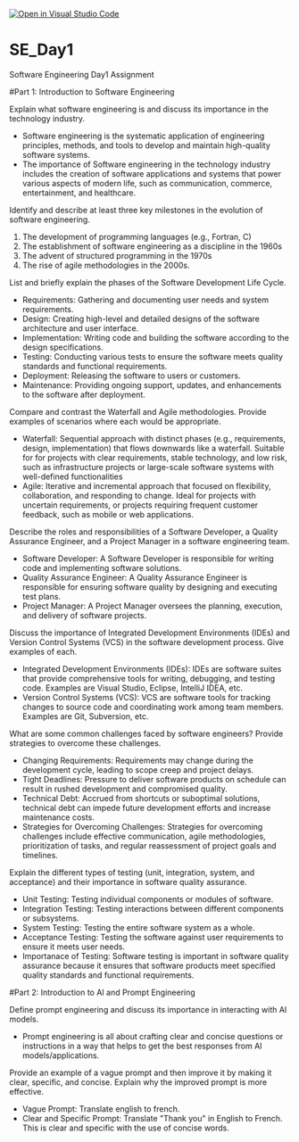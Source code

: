 [![Open in Visual Studio Code](https://classroom.github.com/assets/open-in-vscode-2e0aaae1b6195c2367325f4f02e2d04e9abb55f0b24a779b69b11b9e10269abc.svg)](https://classroom.github.com/online_ide?assignment_repo_id=15567795&assignment_repo_type=AssignmentRepo)
# SE_Day1
Software Engineering Day1 Assignment

#Part 1: Introduction to Software Engineering

Explain what software engineering is and discuss its importance in the technology industry.
- Software engineering is the systematic application of engineering principles, methods, and tools to develop and maintain high-quality software systems.
- The importance of Software engineering in the technology industry includes the creation of software applications and systems that power various aspects of modern life, such as communication, commerce, entertainment, and healthcare.


Identify and describe at least three key milestones in the evolution of software engineering.
1. The development of programming languages (e.g., Fortran, C)
2. The establishment of software engineering as a discipline in the 1960s
3. The advent of structured programming in the 1970s
4. The rise of agile methodologies in the 2000s.


List and briefly explain the phases of the Software Development Life Cycle.
- Requirements: Gathering and documenting user needs and system requirements.
- Design: Creating high-level and detailed designs of the software architecture and user interface.
- Implementation: Writing code and building the software according to the design specifications.
- Testing: Conducting various tests to ensure the software meets quality standards and functional requirements.
- Deployment: Releasing the software to users or customers.
- Maintenance: Providing ongoing support, updates, and enhancements to the software after deployment.


Compare and contrast the Waterfall and Agile methodologies. Provide examples of scenarios where each would be appropriate.
- Waterfall: Sequential approach with distinct phases (e.g., requirements, design, implementation) that flows downwards like a waterfall. Suitable for for projects with clear requirements, stable technology, and low risk, such as infrastructure projects or large-scale software systems with well-defined functionalities
- Agile: Iterative and incremental approach that focused on flexibility, collaboration, and responding to change. Ideal for projects with uncertain requirements, or projects requiring frequent customer feedback, such as mobile or web applications.


Describe the roles and responsibilities of a Software Developer, a Quality Assurance Engineer, and a Project Manager in a software engineering team.
- Software Developer: A Software Developer is responsible for writing code and implementing software solutions.
- Quality Assurance Engineer: A Quality Assurance Engineer is responsible for ensuring software quality by designing and executing test plans.
- Project Manager: A Project Manager oversees the planning, execution, and delivery of software projects.

Discuss the importance of Integrated Development Environments (IDEs) and Version Control Systems (VCS) in the software development process. Give examples of each.
- Integrated Development Environments (IDEs): IDEs are software suites that provide comprehensive tools for writing, debugging, and testing code. Examples are Visual Studio, Eclipse, IntelliJ IDEA, etc.
- Version Control Systems (VCS): VCS are software tools for tracking changes to source code and coordinating work among team members. Examples are Git, Subversion, etc.


What are some common challenges faced by software engineers? Provide strategies to overcome these challenges.
- Changing Requirements: Requirements may change during the development cycle, leading to scope creep and project delays.
- Tight Deadlines: Pressure to deliver software products on schedule can result in rushed development and compromised quality.
- Technical Debt: Accrued from shortcuts or suboptimal solutions, technical debt can impede future development efforts and increase maintenance costs.
- Strategies for Overcoming Challenges: Strategies for overcoming challenges include effective communication, agile methodologies, prioritization of tasks, and regular reassessment of project goals and timelines.


Explain the different types of testing (unit, integration, system, and acceptance) and their importance in software quality assurance.
- Unit Testing: Testing individual components or modules of software.
- Integration Testing: Testing interactions between different components or subsystems.
- System Testing: Testing the entire software system as a whole.
- Acceptance Testing: Testing the software against user requirements to ensure it meets user needs.
- Importanace of Testing: Software testing is important in software quality assurance because it ensures that software products meet specified quality standards and functional requirements.


#Part 2: Introduction to AI and Prompt Engineering


Define prompt engineering and discuss its importance in interacting with AI models.
- Prompt engineering is all about crafting clear and concise questions or instructions in a way that helps to get the best responses from AI models/applications.

Provide an example of a vague prompt and then improve it by making it clear, specific, and concise. Explain why the improved prompt is more effective.
- Vague Prompt: Translate english to french.
- Clear and Specific Prompt: Translate "Thank you" in English to French. This is clear and specific with the use of concise words.
